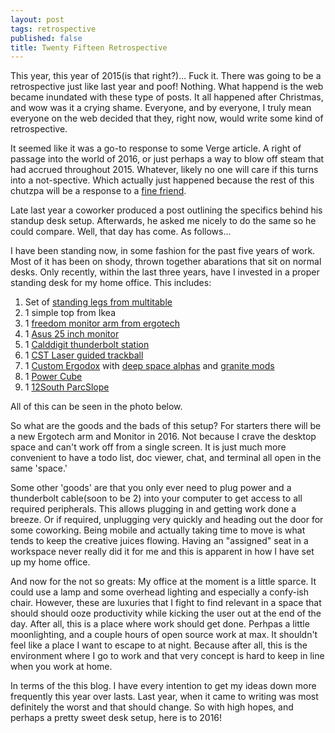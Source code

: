 ```yaml
---
layout: post
tags: retrospective
published: false
title: Twenty Fifteen Retrospective
---
```


This year, this year of 2015(is that right?)... Fuck it. 
There was going to be a retrospective just like last year 
and poof! Nothing. 
What happend is the web became inundated with these type of posts. 
It all happened after Christmas, 
and wow was it a crying shame. 
Everyone, and by everyone, I truly mean everyone 
on the web decided that they, right now,
would write some kind of retrospective. 

It seemed like it was a go-to response to some Verge article. 
A right of passage into the world of 2016, 
or just perhaps a way to blow off steam that had accrued throughout 2015. 
Whatever, likely no one will care if this turns into a not-spective.
Which actually just happened because 
the rest of this chutzpa will be a response to a [fine friend][1]. 

Late last year a coworker produced a post 
outlining the specifics behind his standup desk setup. 
Afterwards, he asked me nicely to do the same so he could compare. 
Well, that day has come. As follows...

I have been standing now, in some fashion for the past five years of work. 
Most of it has been on shody, thrown together abarations that sit on normal desks. 
Only recently, within the last three years, 
have I invested in a proper standing desk for my home office. 
This includes: 

1. Set of [standing legs from multitable][2]
1. 1 simple top from Ikea 
1. 1 [freedom monitor arm from ergotech][3]
1. 1 [Asus 25 inch monitor][4]
1. 1 [Calddigit thunderbolt station][5]
1. 1 [CST Laser guided trackball][6]
1. 1 [Custom Ergodox][7] with [deep space alphas][8] and [granite mods][9]
1. 1 [Power Cube][10]
1. 1 [12South ParcSlope][11]

All of this can be seen in the photo below. 

So what are the goods and the bads of this setup? 
For starters there will be a new Ergotech arm and Monitor in 2016. 
Not because I crave the desktop space and can't work off from a single screen. 
It is just much more convenient to have a todo list, doc viewer, chat, and terminal 
all open in the same 'space.'

Some other 'goods' are that you only ever need to plug power and a thunderbolt cable(soon to be 2) 
into your computer to get access to all required peripherals. 
This allows plugging in and getting work done a breeze. 
Or if required, unplugging very quickly and heading out the door for some coworking. 
Being mobile and actually taking time to move is what tends to keep the creative juices flowing. 
Having an "assigned" seat in a workspace never really did it for me and 
this is apparent in how I have set up my home office.

And now for the not so greats: My office at the moment is a little sparce. 
It could use a lamp and some overhead lighting and especially a confy-ish chair. 
However, these are luxuries that I fight to find relevant in a space that should 
should ooze productivity while kicking the user out at the end of the day. 
After all, this is a place where work should get done. 
Perhpas a little moonlighting, and a couple hours of open source work at max. 
It shouldn't feel like a place I want to escape to at night. 
Because after all, this is the environment where I go to work 
and that very concept is hard to keep in line when you work at home.

In terms of the this blog. 
I have every intention to get my ideas down more frequently this year over lasts.
Last year, when it came to writing was most definitely the worst and that should change. 
So with high hopes, and perhaps a pretty sweet desk setup, 
here is to 2016!

[1]: http://niko.bokay.io
[2]: http://www.amazon.com/MultiTable-Height-Adjustable-Desk-Base/dp/B005NJUQVG/
[3]: http://ergotechgroup.com/freedom-arms.html
[4]: http://www.amazon.com/gp/product/B00VRKVGJG/
[5]: http://www.caldigit.com/thunderboltstation/
[6]: http://www.amazon.com/CST2545W-L-TRAC-Wired-Performance-Trackball/dp/B00ECHGE3O/
[7]: http://ergodox.org
[8]: http://keypuller.com/deep-space/
[9]: http://keypuller.com/granite/
[10]: http://powercube-usa.com
[11]: https://www.twelvesouth.com/product/parcslope
